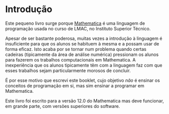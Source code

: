# Introdução

Este pequeno livro surge porque [Mathematica] é uma linguagem de programação usada no curso de LMAC, no Instituto Superior Técnico.

Apesar de ser bastante poderosa, muitas vezes a introdução à linguagem é insuficiente para que os alunos se habituem à mesma e a possam usar de forma eficaz.
Isto acaba por se tornar num problema quando certas cadeiras (tipicamente da área de análise numérica) pressionam os alunos para fazerem os trabalhos
computacionais em Mathematica. A inexperiência que os alunos tipicamente têm com a linguagem faz com que esses trabalhos sejam particularmente morosos de concluir.

É por esse motivo que escrevi este booklet, cujo objetivo *não* é ensinar os conceitos de programação em si, mas sim ensinar a programar em Mathematica.

Este livro foi escrito para a versão 12.0 do Mathematica mas deve funcionar, em grande parte, com versões superiores do software.

[Mathematica]: https://www.wolfram.com/mathematica/
